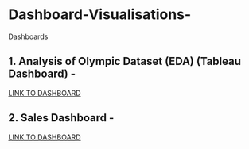 # Dashboard-Visualisations-
Dashboards


## 1. Analysis of Olympic Dataset (EDA) (Tableau Dashboard) - 
[LINK TO DASHBOARD](https://public.tableau.com/views/Olympics-History-Analysis/TheStoryofOlympics?:language=en-US&publish=yes&:sid=&:display_count=n&:origin=viz_share_link)


## 2. Sales Dashboard - 
[LINK TO DASHBOARD](https://public.tableau.com/views/Book1_17179534220540/Story1?:language=en-US&publish=yes&:sid=&:display_count=n&:origin=viz_share_link)








